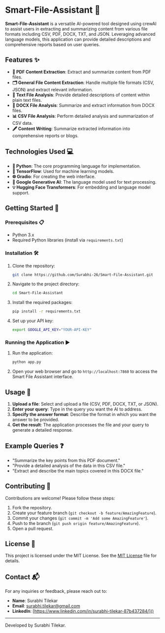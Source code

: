 # Smart-File-Assistant 🚀

**Smart-File-Assistant** is a versatile AI-powered tool designed using crewAI to assist users in extracting and summarizing content from various file formats including CSV, PDF, DOCX, TXT, and JSON. Leveraging advanced language models, this application can provide detailed descriptions and comprehensive reports based on user queries.

## Features ✨

- **📄 PDF Content Extraction**: Extract and summarize content from PDF files.
- **🗂️ General File Content Extraction**: Handle multiple file formats (CSV, JSON) and extract relevant information.
- **📝 Text File Analysis**: Provide detailed descriptions of content within plain text files.
- **📃 DOCX File Analysis**: Summarize and extract information from DOCX files.
- **📊 CSV File Analysis**: Perform detailed analysis and summarization of CSV data.
- **🖋️ Content Writing**: Summarize extracted information into comprehensive reports or blogs.

## Technologies Used 💻

- **🐍 Python**: The core programming language for implementation.
- **🔬 TensorFlow**: Used for machine learning models.
- **🌐 Gradio**: For creating the web interface.
- **🤖 Google Generative AI**: The language model used for text processing.
- **💡 Hugging Face Transformers**: For embedding and language model support.

## Getting Started 🚀

### Prerequisites 📋

- Python 3.x
- Required Python libraries (install via `requirements.txt`)

### Installation 🛠️

1. Clone the repository:

    ```sh
    git clone https://github.com/Surabhi-26/Smart-File-Assistant.git
    ```

2. Navigate to the project directory:

    ```sh
    cd Smart-File-Assistant
    ```

3. Install the required packages:

    ```sh
    pip install -r requirements.txt
    ```

4. Set up your API key:

    ```sh
    export GOOGLE_API_KEY="YOUR-API-KEY"
    ```

### Running the Application ▶️

1. Run the application:

    ```sh
    python app.py
    ```

2. Open your web browser and go to `http://localhost:7860` to access the Smart File Assistant interface.

## Usage 📖

1. **Upload a file**: Select and upload a file (CSV, PDF, DOCX, TXT, or JSON).
2. **Enter your query**: Type in the query you want the AI to address.
3. **Specify the answer format**: Describe the format in which you want the answer to be provided.
4. **Get the result**: The application processes the file and your query to generate a detailed response.

## Example Queries ❓

- "Summarize the key points from this PDF document."
- "Provide a detailed analysis of the data in this CSV file."
- "Extract and describe the main topics covered in this DOCX file."

## Contributing 🤝

Contributions are welcome! Please follow these steps:

1. Fork the repository.
2. Create your feature branch (`git checkout -b feature/AmazingFeature`).
3. Commit your changes (`git commit -m 'Add some AmazingFeature'`).
4. Push to the branch (`git push origin feature/AmazingFeature`).
5. Open a pull request.

## License 📄

This project is licensed under the MIT License. See the [MIT License](LICENSE) file for details.

## Contact 📬

For any inquiries or feedback, please reach out to:

- **Name**: Surabhi Tilekar
- **Email**: surabhi.tilekar@gmail.com
- **LinkedIn**: [https://www.linkedin.com/in/surabhi-tilekar-87b437284/]()

---

Developed by Surabhi Tilekar.
